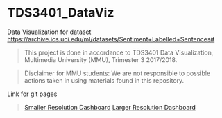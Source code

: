 # TDS3401_DataViz
Data Visualization for dataset https://archive.ics.uci.edu/ml/datasets/Sentiment+Labelled+Sentences#

> This project is done in accordance to TDS3401 Data Visualization, Multimedia University (MMU), Trimester 3 2017/2018.

> Disclaimer for MMU students: We are not responsible to possible actions taken in using materials found in this repository.

Link for git pages

> [Smaller Resolution Dashboard](https://jackwong95.github.io/TDS3401_DataViz/900%20x%20900%20Dashboard/)
> [Larger Resolution Dashboard](https://jackwong95.github.io/TDS3401_DataViz/Dashboard/)